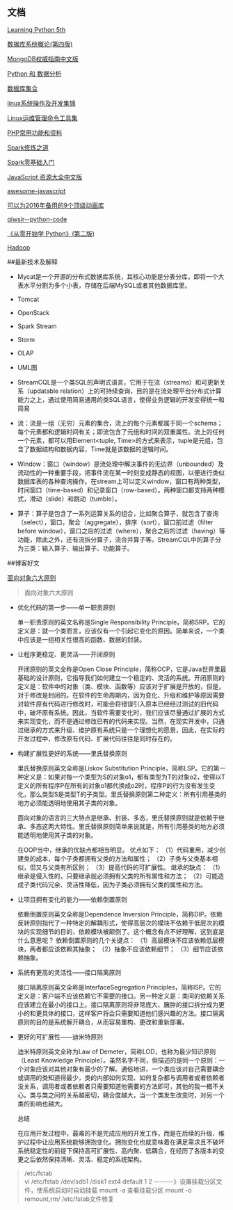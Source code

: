 ## 文档

[Learning Python 5th](http://download.csdn.net/download/szhyu/9183859  "内容很多很全也可以做工具书")

[数据库系统概论(第四版)](http://download.csdn.net/detail/tianyalangz/9373904 "全面地阐述数据库系统的基础理论、基本技术和基本方法。全书分为4篇17章。基础篇包括绪论、关系数据库、关系数据库标准语言SQL、数据库安全性和数据库完整性,共5章;设计与应用开发篇包括关系数据理论、数据库设计和数据库编程,共3章;系统篇包括关系查询处理和查询优化、数据库恢复技术、并发控制和数据库管理系统,共4章;新技术篇包括数据库技术新发展、分布式数据库系统、对象关系数据库系统、XML数据库和数据仓库与联机分析处理技术,共5章")

[MongoDB权威指南中文版](http://download.csdn.net/detail/tianyalangz/9376034 "mangoDB作为一个轻量型数据库，在很多公司开发项目的过程中发挥了很大的作用")

[Python 和 数据分析](http://download.csdn.net/album/detail/2335 "利用Python进行数据分析处理系列学习书籍 包括Python基础,numpy,scipy,pandas,matplotlib,scikit-learn等 内容很多,根据需要自己选择")

[数据库集合](http://download.csdn.net/album/detail/2894 "可以说信息科学技术的发展史就是数据库的发展史，数据库在我们的开发项目过程中起到了基础性作用，在寻找数据库的学习方法时，必要的好的书籍是必不可少的，我想，这些书籍一定是经典的，因为之所以为经典，正是其魅力的展现。")

[linux系统操作及开发集锦](http://download.csdn.net/album/detail/2855 "Linux系统命令行基本操作 ，linux从入门到精通，高性能Linux服务器构建实战，linux操作系统原理及应用详解，LINUX认证权威指南-第三版 ，linux shell 编程详解，SUSE Linux 10宝典 ，Redhat centos宝典 ，Linux TCP IP 协议栈分析 ，linux网络编程详解 ，Linux应用程序开发详解，Linux+C函数库参考手册，Linux下C语言开发集锦 ，linux系统编程-中文版，Linux内核源码剖析")

[Linux运维管理命令工具集](http://download.csdn.net/album/detail/2875 "linux运维人员在工作过程中总结的常用命令工具文档，在运维及Linux Shell脚本编写过程中用到的常用命令的参数说明，同时尽量添加对应的实例，可以当参考书收藏使用。")

[PHP常用功能和资料](http://download.csdn.net/album/detail/2649 "做过PHP开发的程序员应该清楚，PHP中有很多内置的功能，掌握了它们，可以帮助你在做PHP开发时更加得心应手")

[Spark修炼之道](http://blog.csdn.net/lovehuangjiaju/article/details/49965857 "专注于Scala语言、Hadoop及Spark大数据处理技术")

[Spark零基础入门](http://edu.csdn.net/courses/o317_s323 )

[JavaScript 资源大全中文版](http://gold.xitu.io/entry/5677d34700b0bf37ccc8f431 "我想很多程序员应该记得 GitHub 上有一个 Awesome - XXX 系列的资源整理。awesome-javascript 是 sorrycc 发起维护的 JS 资源列表，内容包括：包管理器、加载器、测试框架、运行器、QA、MVC框架和库、模板引擎、数据可视化、时间轴、编辑器等等")

[awesome-javascript](https://github.com/sorrycc/awesome-javascript)

[可以为2016年备用的9个顶级动画库](http://info.9iphp.com/top-9-animation-libraries-use-2016/ "2015年出现了很多开源的动画库，今天我们就在易用性、功能及流行度上，来盘点其中9个顶级的动画库。")

[qiwsir--python-code](https://github.com/qiwsir )

[《从零开始学 Python》(第二版)](http://wiki.jikexueyuan.com/project/start-learning-python/01.html)

[Hadoop](http://wiki.jikexueyuan.com/project/hadoop/ 'Hadoop各个组件的基本原理')

##最新技术及解释

* Mycat是一个开源的分布式数据库系统，其核心功能是分表分库，即将一个大表水平分割为多个小表，存储在后端MySQL或者其他数据库里。

* Tomcat

* OpenStack

* Spark Stream

* Storm

* OLAP

* UML图

* StreamCQL是一个类SQL的声明式语言，它用于在流（streams）和可更新关系（updatable relation）上的可持续查询，目的是在流处理平台分布式计算能力之上，通过使用简易通用的类SQL语言，使得业务逻辑的开发变得统一和简易

* 流：流是一组（无穷）元素的集合，流上的每个元素都属于同一个schema；每个元素都和逻辑时间有关；即流包含了元组和时间的双重属性。流上的任何一个元素，都可以用Element<tuple, Time>的方式来表示，tuple是元组，包含了数据结构和数据内容，Time就是该数据的逻辑时间。
* Window：窗口（window）是流处理中解决事件的无边界（unbounded）及流动性的一种重要手段，把事件流在某一时刻变成静态的视图，以便进行类似数据库表的各种查询操作。在stream上可以定义window，窗口有两种类型，时间窗口（time-based）和记录窗口（row-based）。两种窗口都支持两种模式，滑动（slide）和跳动（tumble）。
* 算子：算子是包含了一系列运算关系的组合，比如聚合算子，就包含了查询（select），窗口，聚合（aggregate），排序（sort），窗口前过滤（filter before window），窗口之后的过滤（where），聚合之后的过滤（having）等功能，除此之外，还有流拆分算子，流合并算子等。StreamCQL中的算子分为三类：输入算子、输出算子、功能算子。


##博客好文

[面向对象六大原则](http://blog.csdn.net/bboyfeiyu/article/details/50103471)

>面向对象六大原则

* 优化代码的第一步——单一职责原则

	单一职责原则的英文名称是Single Responsibility Principle，简称SRP。它的定义是：就一个类而言，应该仅有一个引起它变化的原因。简单来说，一个类中应该是一组相关性很高的函数、数据的封装。

* 让程序更稳定、更灵活——开闭原则

	开闭原则的英文全称是Open Close Principle，简称OCP，它是Java世界里最基础的设计原则，它指导我们如何建立一个稳定的、灵活的系统。开闭原则的定义是：软件中的对象（类、模块、函数等）应该对于扩展是开放的，但是，对于修改是封闭的。在软件的生命周期内，因为变化、升级和维护等原因需要对软件原有代码进行修改时，可能会将错误引入原本已经经过测试的旧代码中，破坏原有系统。因此，当软件需要变化时，我们应该尽量通过扩展的方式来实现变化，而不是通过修改已有的代码来实现。当然，在现实开发中，只通过继承的方式来升级、维护原有系统只是一个理想化的愿景，因此，在实际的开发过程中，修改原有代码、扩展代码往往是同时存在的。

* 构建扩展性更好的系统——里氏替换原则

	里氏替换原则英文全称是Liskov Substitution Principle，简称LSP。它的第一种定义是：如果对每一个类型为S的对象o1，都有类型为T的对象o2，使得以T定义的所有程序P在所有的对象o1都代换成o2时，程序P的行为没有发生变化，那么类型S是类型T的子类型。里氏替换原则第二种定义：所有引用基类的地方必须能透明地使用其子类的对象。
	
	面向对象的语言的三大特点是继承、封装、多态，里氏替换原则就是依赖于继承、多态这两大特性。里氏替换原则简单来说就是，所有引用基类的地方必须能透明地使用其子类的对象。

	在OOP当中，继承的优缺点都相当明显。 
	优点如下：
	（1）代码重用，减少创建类的成本，每个子类都拥有父类的方法和属性；
	（2）子类与父类基本相似，但又与父类有所区别；
	（3）提高代码的可扩展性。
	继承的缺点：
	（1）继承是侵入性的，只要继承就必须拥有父类的所有属性和方法；
	（2）可能造成子类代码冗余、灵活性降低，因为子类必须拥有父类的属性和方法。

* 让项目拥有变化的能力——依赖倒置原则

	依赖倒置原则英文全称是Dependence Inversion Principle，简称DIP。依赖反转原则指代了一种特定的解耦形式，使得高层次的模块不依赖于低层次的模块的实现细节的目的，依赖模块被颠倒了。这个概念有点不好理解，这到底是什么意思呢？ 
	依赖倒置原则的几个关键点：
	（1）高层模块不应该依赖低层模块，两者都应该依赖其抽象；
	（2）抽象不应该依赖细节；
	（3）细节应该依赖抽象。

* 系统有更高的灵活性——接口隔离原则

	接口隔离原则英文全称是InterfaceSegregation Principles，简称ISP。它的定义是：客户端不应该依赖它不需要的接口。另一种定义是：类间的依赖关系应该建立在最小的接口上。接口隔离原则将非常庞大、臃肿的接口拆分成为更小的和更具体的接口，这样客户将会只需要知道他们感兴趣的方法。接口隔离原则的目的是系统解开耦合，从而容易重构、更改和重新部署。

* 更好的可扩展性——迪米特原则

	迪米特原则英文全称为Law of Demeter，简称LOD，也称为最少知识原则（Least Knowledge Principle）。虽然名字不同，但描述的是同一个原则：一个对象应该对其他对象有最少的了解。通俗地讲，一个类应该对自己需要耦合或调用的类知道得最少，类的内部如何实现、如何复杂都与调用者或者依赖者没关系，调用者或者依赖者只需要知道他需要的方法即可，其他的我一概不关心。类与类之间的关系越密切，耦合度越大，当一个类发生改变时，对另一个类的影响也越大。

	总结

	在应用开发过程中，最难的不是完成应用的开发工作，而是在后续的升级、维护过程中让应用系统能够拥抱变化。拥抱变化也就意味着在满足需求且不破坏系统稳定性的前提下保持高可扩展性、高内聚、低耦合，在经历了各版本的变更之后依然保持清晰、灵活、稳定的系统架构。

	




























>/etc/fstab    
vi /etc/fstab 
/dev/sdb1     /disk1    ext4       default     1   2        -------》设置挂载分区文件，使系统启动时自动挂载
mount   -a    查看挂载分区
mount  -o   remount,rm/       /etc/fstab文件修复

